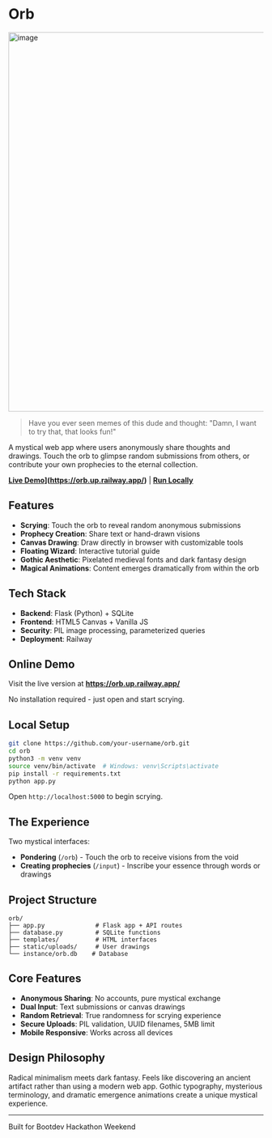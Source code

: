 # Orb
<img width="1244" height="750" alt="image" src="https://github.com/user-attachments/assets/32b926a7-f5e1-4732-9ece-d7456aef0733" />

> Have you ever seen memes of this dude and thought: "Damn, I want to try that, that looks fun!"

A mystical web app where users anonymously share thoughts and drawings. Touch the orb to glimpse random submissions from others, or contribute your own prophecies to the eternal collection.

**[Live Demo]([https://your-railway-url.up.railway.app)](https://orb.up.railway.app/)** | **[Run Locally](#local-setup)**

## Features

- **Scrying**: Touch the orb to reveal random anonymous submissions
- **Prophecy Creation**: Share text or hand-drawn visions  
- **Canvas Drawing**: Draw directly in browser with customizable tools
- **Floating Wizard**: Interactive tutorial guide
- **Gothic Aesthetic**: Pixelated medieval fonts and dark fantasy design
- **Magical Animations**: Content emerges dramatically from within the orb

## Tech Stack

- **Backend**: Flask (Python) + SQLite
- **Frontend**: HTML5 Canvas + Vanilla JS
- **Security**: PIL image processing, parameterized queries
- **Deployment**: Railway

## Online Demo

Visit the live version at **https://orb.up.railway.app/**

No installation required - just open and start scrying.

## Local Setup

```bash
git clone https://github.com/your-username/orb.git
cd orb
python3 -m venv venv
source venv/bin/activate  # Windows: venv\Scripts\activate
pip install -r requirements.txt
python app.py
```

Open `http://localhost:5000` to begin scrying.

## The Experience

Two mystical interfaces:
- **Pondering** (`/orb`) - Touch the orb to receive visions from the void
- **Creating prophecies** (`/input`) - Inscribe your essence through words or drawings

## Project Structure

```
orb/
├── app.py              # Flask app + API routes
├── database.py         # SQLite functions  
├── templates/          # HTML interfaces
├── static/uploads/     # User drawings
└── instance/orb.db    # Database
```

## Core Features

- **Anonymous Sharing**: No accounts, pure mystical exchange
- **Dual Input**: Text submissions or canvas drawings
- **Random Retrieval**: True randomness for scrying experience
- **Secure Uploads**: PIL validation, UUID filenames, 5MB limit
- **Mobile Responsive**: Works across all devices

## Design Philosophy

Radical minimalism meets dark fantasy. Feels like discovering an ancient artifact rather than using a modern web app. Gothic typography, mysterious terminology, and dramatic emergence animations create a unique mystical experience.

---

Built for Bootdev Hackathon Weekend
